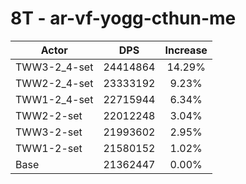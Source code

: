 # 8T - ar-vf-yogg-cthun-me
| Actor | DPS | Increase |
|---|:---:|:---:|
|TWW3-2_4-set|24414864|14.29%|
|TWW2-2_4-set|23333192|9.23%|
|TWW1-2_4-set|22715944|6.34%|
|TWW2-2-set|22012248|3.04%|
|TWW3-2-set|21993602|2.95%|
|TWW1-2-set|21580152|1.02%|
|Base|21362447|0.00%|

